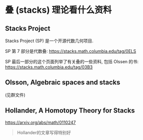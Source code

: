 # 叠 (stacks) 理论看什么资料

## Stacks Project

Stacks Project (SP) 是一个开源代数几何项目.

SP 第 7 部分是代数叠:
https://stacks.math.columbia.edu/tag/0ELS

SP 最后一部分的这个页面列举了有关叠的一些资料, 包括 Olssen 的书:
https://stacks.math.columbia.edu/tag/03B3

## Olsson, Algebraic spaces and stacks

(见群文件)

## Hollander, A Homotopy Theory for Stacks

https://arxiv.org/abs/math/0110247

> Hollander的文章写得特别好

